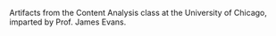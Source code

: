 Artifacts from the Content Analysis class at the University of Chicago, imparted by Prof. James Evans.
